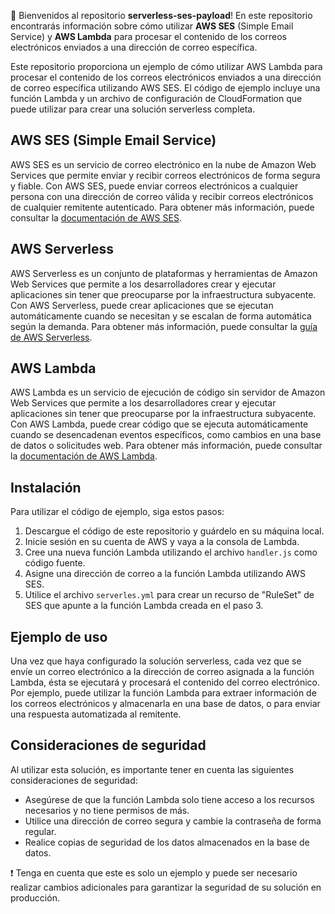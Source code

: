 :rocket: Bienvenidos al repositorio **serverless-ses-payload**! En este repositorio encontrarás información sobre cómo utilizar **AWS SES** (Simple Email Service) y **AWS Lambda** para procesar el contenido de los correos electrónicos enviados a una dirección de correo específica.

Este repositorio proporciona un ejemplo de cómo utilizar AWS Lambda para procesar el contenido de los correos electrónicos enviados a una dirección de correo específica utilizando AWS SES. El código de ejemplo incluye una función Lambda y un archivo de configuración de CloudFormation que puede utilizar para crear una solución serverless completa.

## AWS SES (Simple Email Service)

AWS SES es un servicio de correo electrónico en la nube de Amazon Web Services que permite enviar y recibir correos electrónicos de forma segura y fiable. Con AWS SES, puede enviar correos electrónicos a cualquier persona con una dirección de correo válida y recibir correos electrónicos de cualquier remitente autenticado. Para obtener más información, puede consultar la [documentación de AWS SES](https://aws.amazon.com/es/ses/).

## AWS Serverless

AWS Serverless es un conjunto de plataformas y herramientas de Amazon Web Services que permite a los desarrolladores crear y ejecutar aplicaciones sin tener que preocuparse por la infraestructura subyacente. Con AWS Serverless, puede crear aplicaciones que se ejecutan automáticamente cuando se necesitan y se escalan de forma automática según la demanda. Para obtener más información, puede consultar la [guía de AWS Serverless](https://www.serverless.com/).

## AWS Lambda

AWS Lambda es un servicio de ejecución de código sin servidor de Amazon Web Services que permite a los desarrolladores crear y ejecutar aplicaciones sin tener que preocuparse por la infraestructura subyacente. Con AWS Lambda, puede crear código que se ejecuta automáticamente cuando se desencadenan eventos específicos, como cambios en una base de datos o solicitudes web. Para obtener más información, puede consultar la [documentación de AWS Lambda](https://aws.amazon.com/es/lambda/).


## Instalación

Para utilizar el código de ejemplo, siga estos pasos:

1. Descargue el código de este repositorio y guárdelo en su máquina local.
2. Inicie sesión en su cuenta de AWS y vaya a la consola de Lambda.
3. Cree una nueva función Lambda utilizando el archivo `handler.js` como código fuente.
4. Asigne una dirección de correo a la función Lambda utilizando AWS SES.
5. Utilice el archivo `serverles.yml` para crear un recurso de "RuleSet" de SES que apunte a la función Lambda creada en el paso 3.

## Ejemplo de uso

Una vez que haya configurado la solución serverless, cada vez que se envíe un correo electrónico a la dirección de correo asignada a la función Lambda, ésta se ejecutará y procesará el contenido del correo electrónico. Por ejemplo, puede utilizar la función Lambda para extraer información de los correos electrónicos y almacenarla en una base de datos, o para enviar una respuesta automatizada al remitente.

## Consideraciones de seguridad

Al utilizar esta solución, es importante tener en cuenta las siguientes consideraciones de seguridad:

- Asegúrese de que la función Lambda solo tiene acceso a los recursos necesarios y no tiene permisos de más.
- Utilice una dirección de correo segura y cambie la contraseña de forma regular.
- Realice copias de seguridad de los datos almacenados en la base de datos.

:exclamation: Tenga en cuenta que este es solo un ejemplo y puede ser necesario realizar cambios adicionales para garantizar la seguridad de su solución en producción.

